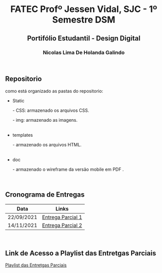 <h1 align = center>FATEC Profº Jessen Vidal, SJC - 1º Semestre DSM</h1>

<h2 align = center>Portifólio Estudantil - Design Digital</h2>

<h3 align = center> Nicolas Lima De Holanda Galindo</h3>

<br>
<h2>Repositorio</h2>

<p>como está organizado as pastas do repositorio:</p>

<ul>
  <li>Static</li>
  <p> - CSS: armazenado os arquivos CSS. </p>
  <p> - img: armazenado as imagens. </p>
  
  <br>
  <li>templates</li>
  <p> - armazenado os arquivos HTML. </p>
  <br>
  <li>doc</li>
  <p> - armazenado o wireframe da versão mobile em PDF . </p>
</ul>
<br>


## Cronograma de Entregas

| Data | Links |
| ------ | ------ |
|    22/09/2021    |[Entrega Parcial 1](https://github.com/Nicolas734/Portifolio---Design-Digital/releases/tag/V.1.0)|
|    14/11/2021    |[Entrega Parcial 2](https://github.com/Nicolas734/Portfolio---Design-Digital/releases/tag/V.2.0)|

<div>
  <br>
  <h2>Link de Acesso a Playlist das Entretgas Parciais</h2>

  
 [Playlist das Entretgas Parciais](https://www.youtube.com/playlist?list=PLG6ZWbdTg-lvJyPPucsNLlyyk7xl1xXrW)
 
  
</div>
